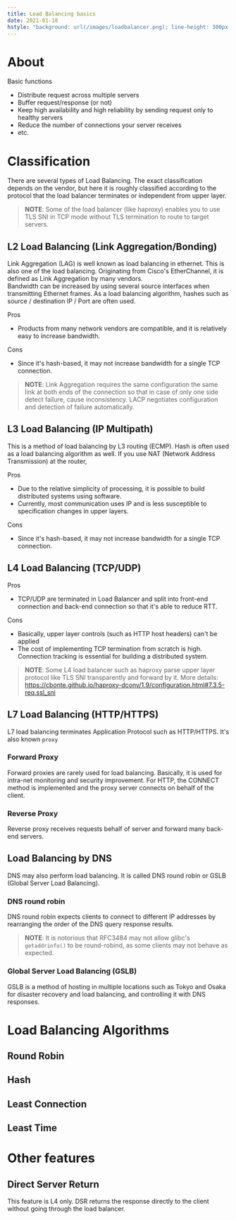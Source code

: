 ```yaml
---
title: Load Balancing basics
date: 2021-01-18
hstyle: "background: url(/images/loadbalancer.png); line-height: 300px;"
---
```

# About
Basic functions

- Distribute request across multiple servers
- Buffer request/response (or not)
- Keep high availability and high reliability by sending request only to healthy servers
- Reduce the number of connections your server receives
- etc.

# Classification
There are several types of Load Balancing. The exact classification depends on the vendor, but here it is roughly classified according to the protocol that the load balancer terminates or independent from upper layer.

> **NOTE**: Some of the load balancer (like haproxy) enables you to use TLS SNI in TCP mode without TLS termination to route to target servers.


## L2 Load Balancing (Link Aggregation/Bonding)
Link Aggregation (LAG) is well known as load balancing in ethernet. This is also one of the load balancing. Originating from Cisco's EtherChannel, it is defined as Link Aggregation by many vendors.  
Bandwidth can be increased by using several source interfaces when transmitting Ethernet frames. As a load balancing algorithm, hashes such as source / destination IP / Port are often used.  
  
Pros

- Products from many network vendors are compatible, and it is relatively easy to increase bandwidth. 
  
Cons

- Since it's hash-based, it may not increase bandwidth for a single TCP connection.

> **NOTE**: Link Aggregation requires the same configuration the same link at both ends of the connection so that in case of only one side detect failure, cause inconsistency.
> LACP negotiates configuration and detection of failure automatically.


## L3 Load Balancing (IP Multipath)
This is a method of load balancing by L3 routing (ECMP). 
Hash is often used as a load balancing algorithm as well. 
If you use NAT (Network Address Transmission) at the router, 
  
Pros

- Due to the relative simplicity of processing, it is possible to build distributed systems using software.
- Currently, most communication uses IP and is less susceptible to specification changes in upper layers.
  
Cons

- Since it's hash-based, it may not increase bandwidth for a single TCP connection.


## L4 Load Balancing (TCP/UDP)
  
Pros

- TCP/UDP are terminated in Load Balancer and split into front-end connection and back-end connection so that it's able to reduce RTT.
  
Cons

- Basically, upper layer controls (such as HTTP host headers) can't be applied
- The cost of implementing TCP termination from scratch is high. Connection tracking is essential for building a distributed system.

> **NOTE**: Some L4 load balancer such as haproxy parse upper layer protocol like TLS SNI transparently and forward by it.
> More details: https://cbonte.github.io/haproxy-dconv/1.9/configuration.html#7.3.5-req.ssl_sni


## L7 Load Balancing (HTTP/HTTPS)
L7 load balancing terminates Application Protocol such as HTTP/HTTPS. It's also known `proxy`

### Forward Proxy
Forward proxies are rarely used for load balancing. Basically, it is used for intra-net monitoring and security improvement.
For HTTP, the CONNECT method is implemented and the proxy server connects on behalf of the client.

### Reverse Proxy
Reverse proxy receives requests behalf of server and forward many back-end servers. 

## Load Balancing by DNS
DNS may also perform load balancing. It is called DNS round robin or GSLB (Global Server Load Balancing).

### DNS round robin 
DNS round robin expects clients to connect to different IP addresses by rearranging the order of the DNS query response results. 

> **NOTE**: It is notorious that RFC3484 may not allow glibc's `getaddrinfo()` to be round-robind, as some clients may not behave as expected. 


### Global Server Load Balancing (GSLB)
GSLB is a method of hosting in multiple locations such as Tokyo and Osaka for disaster recovery and load balancing, and controlling it with DNS responses.


# Load Balancing Algorithms
## Round Robin

## Hash

## Least Connection

## Least Time


# Other features

## Direct Server Return
This feature is L4 only.
DSR returns the response directly to the client without going through the load balancer.
